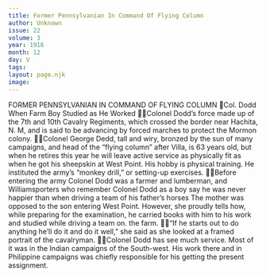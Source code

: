 ```yaml
---
title: Former Pennsylvanian In Command Of Flying Column
author: Unknown
issue: 22
volume: 3
year: 1916
month: 12
day: V
tags:
layout: page.njk
image:
---
```

FORMER PENNSYLVANIAN IN COMMAND OF FLYING COLUMN Col. Dodd When Farm Boy Studied as He Worked Colonel Dodd’s force made up of the 7th and 10th Cavalry Regiments, which crossed the border near Hachita, N. M, and is said to be advancing by forced marches to protect the Mormon colony. Colonel George Dedd, tall and wiry, bronzed by the sun of many campaigns, and head of the “flying column” after Villa, is 63 years old, but when he retires this year he will leave active service as physically fit as when he got his sheepskin at West Point. His hobby is physical training. He instituted the army’s “monkey drill,” or setting-up exercises. Before entering the army Colonel Dodd was a farmer and lumberman, and Williamsporters who remember Colonel Dodd as a boy say he was never happier than when driving a team of his father’s horses The mother was opposed to the son entering West Point. However, she proudly tells how, while preparing for the examination, he carried books with him to his work and studied while driving a team on. the farm. “If he starts out to do anything he’ll do it and do it well,” she said as she looked at a framed portrait of the cavalryman. Colonel Dodd has see much service. Most of it was in the Indian campaigns of the South-west. His work there and in Philippine campaigns was chiefly responsible for his getting the present assignment. 
